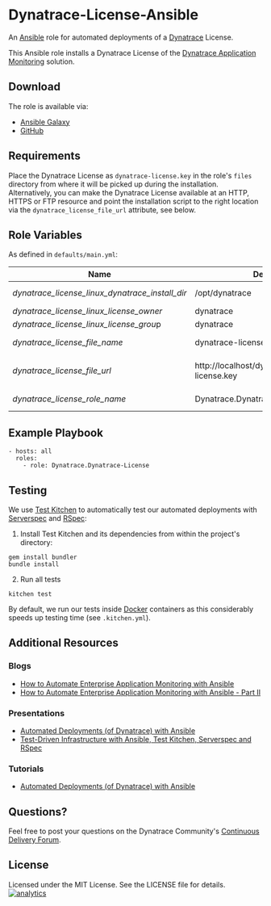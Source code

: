 # Dynatrace-License-Ansible

An [Ansible](http://www.ansible.com) role for automated deployments of a [Dynatrace](http://bit.ly/dttrial) License. 

This Ansible role installs a Dynatrace License of the [Dynatrace Application Monitoring](http://www.dynatrace.com/en/products/application-monitoring.html) solution.

## Download

The role is available via:

- [Ansible Galaxy](https://galaxy.ansible.com/Dynatrace/Dynatrace-License)
- [GitHub](https://github.com/Dynatrace/Dynatrace-License-Ansible)

## Requirements

Place the Dynatrace License as ```dynatrace-license.key``` in the role's ```files``` directory from where it will be picked up during the installation. Alternatively, you can make the Dynatrace License available at an HTTP, HTTPS or FTP resource and point the installation script to the right location via the `dynatrace_license_file_url` attribute, see below.

## Role Variables

As defined in ```defaults/main.yml```:

| Name                                            | Default                                          | Description |
|-------------------------------------------------|--------------------------------------------------|-------------|
| *dynatrace_license_linux_dynatrace_install_dir* | /opt/dynatrace                                   | The directory that contains an installation of the Dynatrace Server. |
| *dynatrace_license_linux_license_owner*         | dynatrace                                        | The file owner of the license file after deployment. |
| *dynatrace_license_linux_license_grou*p         | dynatrace                                        | The file group of the license file after deployment. |
| *dynatrace_license_file_name*                   | dynatrace-license.key                            | The file name of the Dynatrace License in the role's ```files``` directory. |
| *dynatrace_license_file_url*                    | http://localhost/dynatrace/dynatrace-license.key | A HTTP, HTTPS or FTP URL to the Dynatrace License in the form (http\|https\|ftp)://[user[:pass]]@host.domain[:port]/path. |
| *dynatrace_license_role_name*                   | Dynatrace.Dynatrace-License                      | The actual name of this role in an [Ansible Playbook's](http://docs.ansible.com/playbooks.html) ```roles``` directory. |

## Example Playbook

```
- hosts: all
  roles:
    - role: Dynatrace.Dynatrace-License
```

## Testing

We use [Test Kitchen](http://kitchen.ci) to automatically test our automated deployments with [Serverspec](http://serverspec.org) and [RSpec](http://rspec.info/):

1) Install Test Kitchen and its dependencies from within the project's directory:

```
gem install bundler
bundle install
```

2) Run all tests

```
kitchen test
```

By default, we run our tests inside [Docker](https://www.docker.com/) containers as this considerably speeds up testing time (see `.kitchen.yml`).

## Additional Resources

### Blogs

- [How to Automate Enterprise Application Monitoring with Ansible](http://apmblog.dynatrace.com/2015/03/04/how-to-automate-enterprise-application-monitoring-with-ansible/)
- [How to Automate Enterprise Application Monitoring with Ansible - Part II](http://apmblog.dynatrace.com/2015/04/23/how-to-automate-enterprise-application-monitoring-with-ansible-part-ii/)

### Presentations

- [Automated Deployments (of Dynatrace) with Ansible](http://www.slideshare.net/MartinEtmajer/automated-deployments-with-ansible)
- [Test-Driven Infrastructure with Ansible, Test Kitchen, Serverspec and RSpec](http://www.slideshare.net/MartinEtmajer/testing-ansible-roles-with-test-kitchen-serverspec-and-rspec-48185017)

### Tutorials

- [Automated Deployments (of Dynatrace) with Ansible](https://community.compuwareapm.com/community/display/LEARN/Tutorials+on+Automated+Deployments#TutorialsonAutomatedDeployments-ansible)

## Questions?

Feel free to post your questions on the Dynatrace Community's [Continuous Delivery Forum](https://answers.dynatrace.com/spaces/148/open-q-a_2.html?topics=continuous%20delivery).

## License

Licensed under the MIT License. See the LICENSE file for details.
[![analytics](https://www.google-analytics.com/collect?v=1&t=pageview&_s=1&dl=https%3A%2F%2Fgithub.com%2FdynaTrace&dp=%2FDynatrace-License-Ansible&dt=Dynatrace-License-Ansible&_u=Dynatrace~&cid=github.com%2FdynaTrace&tid=UA-54510554-5&aip=1)]()
